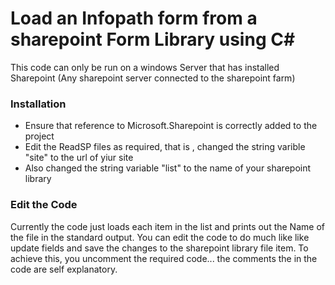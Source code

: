 ﻿# Load an Infopath form from a sharepoint Form Library using C#

This code can only be run on a windows Server that has installed Sharepoint (Any sharepoint server connected to the sharepoint farm)

### Installation
* Ensure that reference to Microsoft.Sharepoint is correctly added to the project
* Edit the ReadSP files as required, that is , changed the string varible "site" to the url of yiur site
* Also changed the string variable "list" to the name of your sharepoint library

### Edit the Code
Currently the code just loads each item in the list and prints out the Name of the file in the standard output.
You can edit the code to do much like like update fields and save the changes to the sharepoint library file item.
To achieve this, you uncomment the required code... the comments the in the code are self explanatory.

